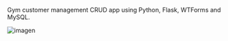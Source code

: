Gym customer management CRUD app using Python, Flask, WTForms and MySQL.

![imagen](https://github.com/user-attachments/assets/1975611e-999a-4900-9b6d-96169f265361)
